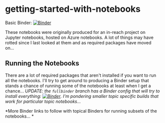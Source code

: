 # getting-started-with-notebooks

Basic Binder: [![Binder](https://mybinder.org/badge_logo.svg)](https://mybinder.org/v2/gh/ouseful-demos/getting-started-with-notebooks/master)

These notebooks were originally produced for an in-reach project on Jupyter notebooks, hosted on Azure notebooks. A lot of things may have rotted since I last looked at them and as required packages have moved on...

## Running the Notebooks

There are a lot of required packages that aren't installed if you want to run all the notebooks. I'll try to get around to producing a Binder setup that stands a chance of running some of the notebooks at least when I get a chance...  *UPDATE: the `fullbinder` branch has a Binder config that will try to install everything: [![Binder](https://mybinder.org/badge_logo.svg)](https://mybinder.org/v2/gh/ouseful-demos/getting-started-with-notebooks/fullbinder). I'm pondering smaller topic specific builds that work for particular topic notebooks...*

*More Binder links to follow with topical Binders for running subsets of the notebooks... *




